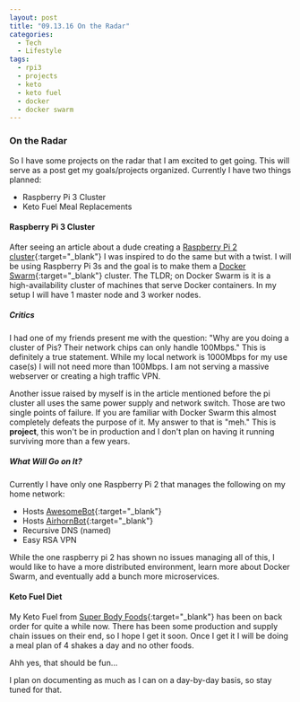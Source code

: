 ```yaml
---
layout: post
title: "09.13.16 On the Radar"
categories:
  - Tech
  - Lifestyle
tags:
  - rpi3
  - projects
  - keto
  - keto fuel
  - docker
  - docker swarm
---
```


### On the Radar

So I have some projects on the radar that I am excited to get going. This will serve as a post get my goals/projects organized. Currently I have two things planned:

* Raspberry Pi 3 Cluster
* Keto Fuel Meal Replacements 

#### Raspberry Pi 3 Cluster

After seeing an article about a dude creating a [Raspberry Pi 2 cluster](http://makezine.com/projects/build-a-compact-4-node-raspberry-pi-cluster/){:target="_blank"} I was inspired to do the same but with a twist. I will be using Raspberry Pi 3s and the goal is to make them a [Docker Swarm](https://docs.docker.com/swarm/){:target="_blank"} cluster. The TLDR; on Docker Swarm is it is a high-availability cluster of machines that serve Docker containers. In my setup I will have 1 master node and 3 worker nodes. 

##### Critics

I had one of my friends present me with the question: "Why are you doing a cluster of Pis? Their network chips can only handle 100Mbps." This is definitely a true statement. While my local network is 1000Mbps for my use case(s) I will not need more than 100Mbps. I am not serving a massive webserver or creating a high traffic VPN.

Another issue raised by myself is in the article mentioned before the pi cluster all uses the same power supply and network switch. Those are two single points of failure. If you are familiar with Docker Swarm this almost completely defeats the purpose of it. My answer to that is "meh." This is <strong>project</strong>, this won't be in production and I don't plan on having it running surviving more than a few years.

##### What Will Go on It?

Currently I have only one Raspberry Pi 2 that manages the following on my home network:

* Hosts [AwesomeBot](https://github.com/taylorsmcclure/AwesomeBot){:target="_blank"}
* Hosts [AirhornBot](https://github.com/taylorsmcclure/airhornbot){:target="_blank"}
* Recursive DNS (named)
* Easy RSA VPN

While the one raspberry pi 2 has shown no issues managing all of this, I would like to have a more distributed environment, learn more about Docker Swarm, and eventually add a bunch more microservices.

#### Keto Fuel Diet

My Keto Fuel from [Super Body Foods](http://superbodyfuel.com/shop/keto-fuel/){:target="_blank"} has been on back order for quite a while now. There has been some production and supply chain issues on their end, so I hope I get it soon. Once I get it I will be doing a meal plan of 4 shakes a day and no other foods.

Ahh yes, that should be fun...

I plan on documenting as much as I can on a day-by-day basis, so stay tuned for that.
